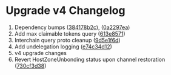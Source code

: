 # Upgrade v4 Changelog

1. Dependency bumps ([384178b2c](https://github.com/TessorNetwork/Tessor/commit/384178b2cf98e9af0815ffaf3c29649f41784f3e)), ([0a2297ea](https://github.com/TessorNetwork/Tessor/commit/0a2297eabe287d38723ab8213d5256ce34d2bb2d))
2. Add max claimable tokens query ([613e8571](https://github.com/TessorNetwork/Tessor/commit/613e85711485d3bebeeb5777ba35e701cc795a43))
3. Interchain query proto cleanup ([9d5e1f6d](https://github.com/TessorNetwork/Tessor/commit/9d5e1f6d9e24113afa5b7f21e72a736bc8059b7f))
4. Add undelegation logging ([e74c34d12](https://github.com/TessorNetwork/Tessor/commit/e74c34d12a462e2d23463d717abfe01db9490d8f))
5. v4 upgrade changes
6. Revert HostZoneUnbonding status upon channel restoration ([730cf3d38](https://github.com/TessorNetwork/Tessor/commit/730cf3d38589887b57dfe3dd5de071273d5a9b73))